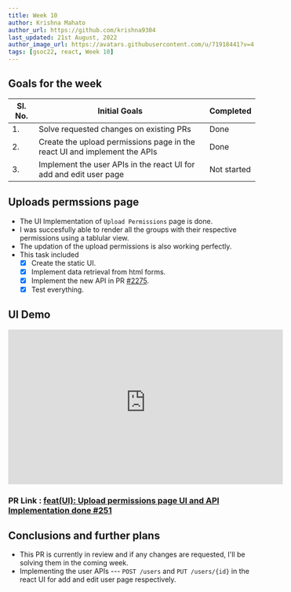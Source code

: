 ```yaml
---
title: Week 10
author: Krishna Mahato
author_url: https://github.com/krishna9304
last_updated: 21st August, 2022
author_image_url: https://avatars.githubusercontent.com/u/71918441?v=4
tags: [gsoc22, react, Week 10]
---
```


<!--
SPDX-License-Identifier: CC-BY-SA-4.0

SPDX-FileCopyrightText: 2022 Krishna Mahato <krishhtrishh9304@gmail.com>
-->

## Goals for the week

| Sl. No. | Initial Goals                                                             | Completed   |
| ------- | ------------------------------------------------------------------------- | ----------- |
| 1.      | Solve requested changes on existing PRs                                   | Done        |
| 2.      | Create the upload permissions page in the react UI and implement the APIs | Done        |
| 3.      | Implement the user APIs in the react UI for add and edit user page        | Not started |

## Uploads permssions page

- The UI Implementation of `Upload Permissions` page is done.
- I was succesfully able to render all the groups with their respective permissions using a tablular view.
- The updation of the upload permissions is also working perfectly.
- This task included
  - [x] Create the static UI.
  - [x] Implement data retrieval from html forms.
  - [x] Implement the new API in PR [#2275](https://github.com/fossology/fossology/pull/2275).
  - [x] Test everything.

## UI Demo

<iframe width="560" height="315" src="https://user-images.githubusercontent.com/71918441/184526229-9f333dc6-d573-4b57-9171-80d1bfe30163.mp4" frameborder="0" allow="accelerometer; autoplay; clipboard-write; encrypted-media; gyroscope; picture-in-picture" allowfullscreen></iframe>

### PR Link : [feat(UI): Upload permissions page UI and API Implementation done #251](https://github.com/fossology/FOSSologyUI/pull/251)

## Conclusions and further plans

- This PR is currently in review and if any changes are requested, I'll be solving them in the coming week.
- Implementing the user APIs --- `POST /users` and `PUT /users/{id}` in the react UI for add and edit user page respectively.
